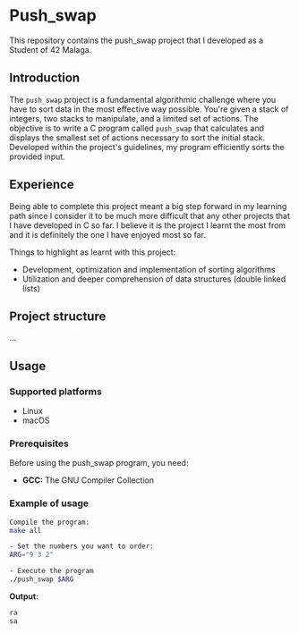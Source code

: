 # Push_swap
This repository contains the push_swap project that I developed as a Student of 42 Malaga. 

## Introduction
The `push_swap` project is a fundamental algorithmic challenge where you have to sort data in the most effective way possible. You're given a stack of integers, two stacks to manipulate, and a limited set of actions. The objective is to write a C program called `push_swap` that calculates and displays the smallest set of actions necessary to sort the initial stack. Developed within the project's guidelines, my program efficiently sorts the provided input.

## Experience 
Being able to complete this project meant a big step forward in my learning path since I consider it to be much more difficult that any other projects that I have developed in C so far. I believe it is the project I learnt the most from and it is definitely the one I have enjoyed most so far.

Things to highlight as learnt with this project:
 - Development, optimization and implementation of sorting algorithms
 - Utilization and deeper comprehension of data structures (double linked lists)

 ## Project structure
...

 ## Usage

 ### Supported platforms
 - Linux
 - macOS

 ### Prerequisites
 Before using the push_swap program, you need:
 - **GCC:** The GNU Compiler Collection

 ### Example of usage
 ```bash
Compile the program:
 make all

- Set the numbers you want to order:
 ARG="9 3 2"

- Execute the program
 ./push_swap $ARG
 ```

**Output:**
```bash
ra
sa
```